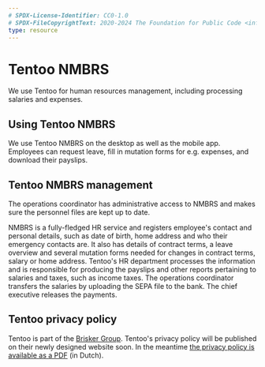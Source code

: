 ```yaml
---
# SPDX-License-Identifier: CC0-1.0
# SPDX-FileCopyrightText: 2020-2024 The Foundation for Public Code <info@publiccode.net>
type: resource
---
```


# Tentoo NMBRS

We use Tentoo for human resources management, including processing salaries and expenses.

## Using Tentoo NMBRS

We use Tentoo NMBRS on the desktop as well as the mobile app. Employees can request leave, fill in mutation forms for e.g. expenses, and download their payslips.

## Tentoo NMBRS management

The operations coordinator has administrative access to NMBRS and makes sure the personnel files are kept up to date.

NMBRS is a fully-fledged HR service and registers employee's contact and personal details, such as date of birth, home address and who their emergency contacts are. It also has details of contract terms, a leave overview and several mutation forms needed for changes in contract terms, salary or home address. Tentoo's HR department processes the information and is responsible for producing the payslips and other reports pertaining to salaries and taxes, such as income taxes. The operations coordinator transfers the salaries by uploading the SEPA file to the bank. The chief executive releases the payments.

## Tentoo privacy policy

Tentoo is part of the [Brisker Group](https://www.briskergroup.nl/en/). Tentoo's privacy policy will be published on their newly designed website soon. In the meantime [the privacy policy is available as a PDF](https://drive.google.com/drive/folders/19uVbxuM5EiJobvMmxAsdFOGq0bWv28Qn) (in Dutch).
